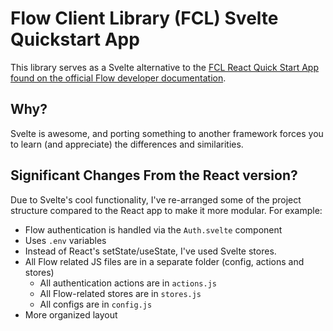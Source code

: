 # Flow Client Library (FCL) Svelte Quickstart App

This library serves as a Svelte alternative to the [FCL React Quick Start App found on the official Flow developer documentation](https://docs.onflow.org/fcl/tutorials/flow-app-quickstart/).

## Why?

Svelte is awesome, and porting something to another framework forces you to learn (and appreciate) the differences and similarities.

## Significant Changes From the React version?

Due to Svelte's cool functionality, I've re-arranged some of the project structure compared to the React app to make it more modular. For example:

- Flow authentication is handled via the `Auth.svelte` component
- Uses `.env` variables
- Instead of React's setState/useState, I've used Svelte stores.
- All Flow related JS files are in a separate folder (config, actions and stores)
  - All authentication actions are in `actions.js`
  - All Flow-related stores are in `stores.js`
  - All configs are in `config.js`
- More organized layout